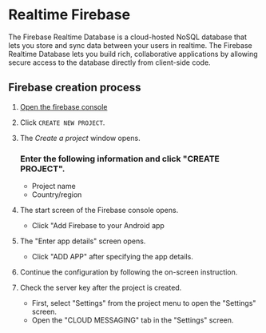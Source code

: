 # Realtime Firebase
The Firebase Realtime Database is a cloud-hosted NoSQL database that lets you store and sync data between your users in realtime.
The Firebase Realtime Database lets you build rich, collaborative applications by allowing secure access to the database directly from client-side code.

## Firebase creation process
1. [Open the firebase console](https://console.firebase.google.com/?pli=1)

2. Click `CREATE NEW PROJECT`.
3. The *Create a project* window opens.

     ### Enter the following information and click "CREATE PROJECT".
   - Project name
   - Country/region
4. The start screen of the Firebase console opens.
   - Click "Add Firebase to your Android app
5. The "Enter app details" screen opens.   
    - Click "ADD APP" after specifying the app details.
6. Continue the configuration by following the on-screen instruction.

7. Check the server key after the project is created.
   - First, select "Settings" from the project menu to open the "Settings" screen.
   - Open the "CLOUD MESSAGING" tab in the "Settings" screen.

